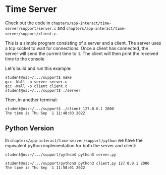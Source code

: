 # Time Server

Check out the code in `chapters/app-interact/time-server/support/server.c` and `chapters/app-interact/time-server/support/client.c`.

This is a simple program consisting of a server and a client.
The server uses a tcp socket to wait for connections.
Once a client has connected, the server will send the current time to it.
The client will then print the received time to the console.

Let's build and run this example:

```console
student@os:~/.../support$ make
gcc -Wall -o server server.c
gcc -Wall -o client client.c
student@os:~/.../support$ ./server
```

Then, in another terminal:

```console
student@os:~/.../support$ ./client 127.0.0.1 2000
The time is Thu Sep  1 11:48:03 2022
```

## Python Version

In `chapters/app-interact/time-server/support/python` we have the equivalent python implementation for both the server and client:

```console
student@os:~/.../support/python$ python3 server.py
```

```console
student@os:~/.../support/python$ python3 client.py 127.0.0.1 2000
The time is Thu Sep  1 11:58:01 2022
```
